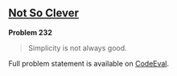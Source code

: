 [Not So Clever][ce]
-------------------

**Problem 232**

> Simplicity is not always good.

Full problem statement is available on [CodeEval][ce].

[ce]: https://www.codeeval.com/browse/232/
      "View problem statement on CodeEval"
